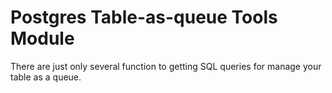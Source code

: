 # Postgres Table-as-queue Tools Module

There are just only several function to getting SQL queries for manage your table as a queue. 
